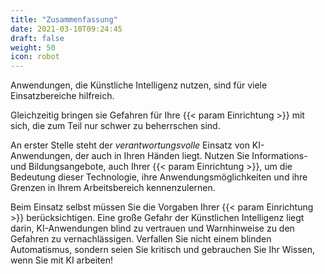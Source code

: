 ```yaml
---
title: "Zusammenfassung"
date: 2021-03-10T09:24:45
draft: false
weight: 50
icon: robot
---
```

Anwendungen, die Künstliche Intelligenz nutzen, sind für viele Einsatzbereiche hilfreich.

Gleichzeitig bringen sie Gefahren für Ihre {{< param Einrichtung >}} mit sich, die zum Teil nur schwer zu beherrschen sind.

An erster Stelle steht der *verantwortungsvolle* Einsatz von KI-Anwendungen, der auch in Ihren Händen liegt. Nutzen Sie Informations- und Bildungsangebote, auch Ihrer {{< param Einrichtung >}}, um die Bedeutung dieser Technologie, ihre Anwendungsmöglichkeiten und ihre Grenzen in Ihrem Arbeitsbereich kennenzulernen. 

Beim Einsatz selbst müssen Sie die Vorgaben Ihrer {{< param Einrichtung >}} berücksichtigen. Eine große Gefahr der Künstlichen Intelligenz liegt darin, KI-Anwendungen blind zu vertrauen und Warnhinweise zu den Gefahren zu vernachlässigen. Verfallen Sie nicht einem blinden Automatismus, sondern seien Sie kritisch und gebrauchen Sie Ihr Wissen, wenn Sie mit KI arbeiten!


